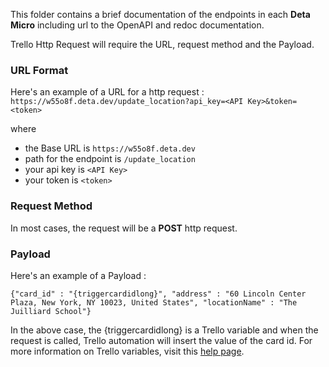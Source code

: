 This folder contains a brief documentation of the endpoints in each **Deta Micro** including url to the OpenAPI and redoc documentation.

Trello Http Request will require the URL, request method and the Payload.

### URL Format

Here's an example of a URL for a http request :
`https://w55o8f.deta.dev/update_location?api_key=<API Key>&token=<token>`

where

- the Base URL is `https://w55o8f.deta.dev`
- path for the endpoint is `/update_location`
- your api key is `<API Key>`
- your token is `<token>`

### Request Method

In most cases, the request will be a **POST** http request.

### Payload

Here's an example of a Payload :

`{"card_id" : "{triggercardidlong}", "address" : "60 Lincoln Center Plaza, New York, NY 10023, United States", "locationName" : "The Juilliard School"}`

In the above case, the {triggercardidlong} is a Trello variable and when the request is called, Trello automation will insert the value of the card id. For more information on Trello variables, visit this [help page](https://help.trello.com/article/1157-variables).
